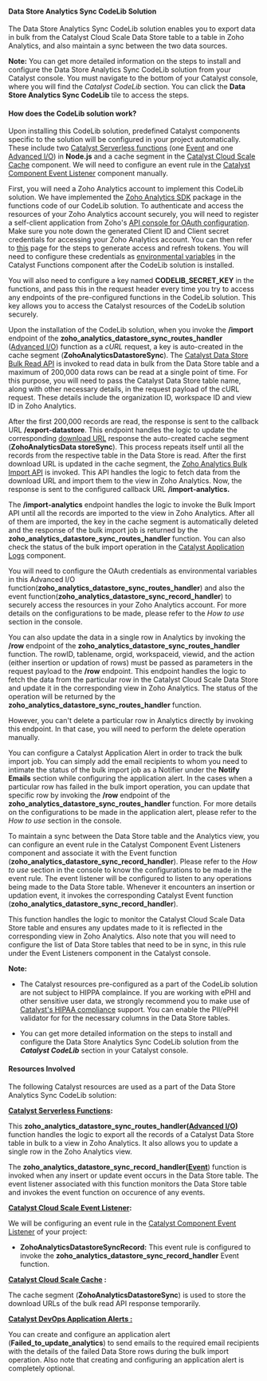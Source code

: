 #### Data Store Analytics Sync CodeLib Solution

The Data Store Analytics Sync CodeLib solution enables you to export data in bulk from the Catalyst Cloud Scale Data Store table to a table in Zoho Analytics, and also maintain a sync between the two data sources.

**Note:** You can get more detailed information on the steps to install and configure the Data Store Analytics Sync CodeLib solution from your Catalyst console. You must navigate to the bottom of your Catalyst console, where you will find the _Catalyst CodeLib_ section. You can click the **Data Store Analytics Sync CodeLib** tile to access the steps.

#### How does the CodeLib solution work?

Upon installing this CodeLib solution, predefined Catalyst components specific to the solution will be configured in your project automatically. These include two [Catalyst Serverless functions](https://docs.catalyst.zoho.com/en/serverless/help/functions/introduction/) (one [Event](https://docs.catalyst.zoho.com/en/serverless/help/functions/event-functions/) and one [Advanced I/O](https://docs.catalyst.zoho.com/en/serverless/help/functions/advanced-io/)) in **Node.js** and a cache segment in the [Catalyst Cloud Scale Cache](https://docs.catalyst.zoho.com/en/cloud-scale/help/cache/introduction/) component. We will need to configure an event rule in the [Catalyst Component Event Listener](https://docs.catalyst.zoho.com/en/cloud-scale/help/event-listeners/component-event-listeners/) component manually.

First, you will need a Zoho Analytics account to implement this CodeLib solution. We have implemented the [Zoho Analytics SDK](https://css.zohostatic.com/analytics/restapi/v2/m2/docs/nodejs/) package in the functions code of our CodeLib solution. To authenticate and access the resources of your Zoho Analytics account securely, you will need to register a self-client application from Zoho's [API console for OAuth configuration](https://api-console.zoho.com/). Make sure you note down the generated Client ID and Client secret credentials for accessing your Zoho Analytics account. You can then refer to [this](https://docs.catalyst.zoho.com/en/api/oauth2/generate-access-and-refresh-token/#GenerateAccessandRefreshToken) page for the steps to generate access and refresh tokens. You will need to configure these credentials as [environmental variables](https://docs.catalyst.zoho.com/en/serverless/help/functions/implementation/#environmental-variables) in the Catalyst Functions component after the CodeLib solution is installed.

You will also need to configure a key named **CODELIB_SECRET_KEY** in the functions, and pass this in the request header every time you try to access any endpoints of the pre-configured functions in the CodeLib solution. This key allows you to access the Catalyst resources of the CodeLib solution securely.

Upon the installation of the CodeLib solution, when you invoke the **/import** endpoint of the **zoho_analytics_datastore_sync_routes_handler** ([Advanced I/O](https://docs.catalyst.zoho.com/en/serverless/help/functions/advanced-io/)) function as a _cURL_ request, a key is auto-created in the cache segment (**ZohoAnalyticsDatastoreSync**). The [Catalyst Data Store Bulk Read API](https://docs.catalyst.zoho.com/en/api/code-reference/cloud-scale/data-store/bulk-read-rows/create-bulk-read-job/#CreateBulkReadJob) is invoked to read data in bulk from the Data Store table and a maximum of 200,000 data rows can be read at a single point of time. For this purpose, you will need to pass the Catalyst Data Store table name, along with other necessary details, in the request payload of the cURL request. These details include the organization ID, workspace ID and view ID in Zoho Analytics.

After the first 200,000 records are read, the response is sent to the callback URL **/export-datastore**. This endpoint handles the logic to update the corresponding [download URL](https://docs.catalyst.zoho.com/en/api/code-reference/cloud-scale/data-store/bulk-read-rows/download-bulk-read-result/#DownloadBulkReadResult) response the auto-created cache segment (**ZohoAnalyticsData storeSync**). This process repeats itself until all the records from the respective table in the Data Store is read. After the first download URL is updated in the cache segment, the [Zoho Analytics Bulk Import API](https://www.zoho.com/analytics/api/v2/bulk-api/import-data/existing-table.html) is invoked. This API handles the logic to fetch data from the download URL and import them to the view in Zoho Analytics. Now, the response is sent to the configured callback URL **/import-analytics.**

The **/import-analytics** endpoint handles the logic to invoke the Bulk Import API until all the records are imported to the view in Zoho Analytics. After all of them are imported, the key in the cache segment is automatically deleted and the response of the bulk import job is returned by the **zoho_analytics_datastore_sync_routes_handler** function. You can also check the status of the bulk import operation in the [Catalyst Application Logs](https://docs.catalyst.zoho.com/en/devops/help/logs/application-logs/) component.

You will need to configure the OAuth credentials as environmental variables in this Advanced I/O function(**zoho_analytics_datastore_sync_routes_handler**) and also the event function(**zoho_analytics_datastore_sync_record_handler**) to securely access the resources in your Zoho Analytics account. For more details on the configurations to be made, please refer to the _How to use_ section in the console.

You can also update the data in a single row in Analytics by invoking the **/row** endpoint of the **zoho_analytics_datastore_sync_routes_handler** function. The rowID, tablename, orgid, workspaceid, viewid, and the action (either insertion or updation of rows) must be passed as parameters in the request payload to the **/row** endpoint. This endpoint handles the logic to fetch the data from the particular row in the Catalyst Cloud Scale Data Store and update it in the corresponding view in Zoho Analytics. The status of the operation will be returned by the **zoho_analytics_datastore_sync_routes_handler** function.

However, you can't delete a particular row in Analytics directly by invoking this endpoint. In that case, you will need to perform the delete operation manually.

You can configure a Catalyst Application Alert in order to track the bulk import job. You can simply add the email recipients to whom you need to intimate the status of the bulk import job as a Notifier under the **Notify Emails** section while configuring the application alert. In the cases when a particular row has failed in the bulk import operation, you can update that specific row by invoking the **/row** endpoint of the **zoho_analytics_datastore_sync_routes_handler** function. For more details on the configurations to be made in the application alert, please refer to the _How to use_ section in the console.

To maintain a sync between the Data Store table and the Analytics view, you can configure an event rule in the Catalyst Component Event Listeners component and associate it with the Event function (**zoho_analytics_datastore_sync_record_handler**). Please refer to the _How to use_ section in the console to know the configurations to be made in the event rule. The event listener will be configured to listen to any operations being made to the Data Store table. Whenever it encounters an insertion or updation event, it invokes the corresponding Catalyst Event function (**zoho_analytics_datastore_sync_record_handler**).

This function handles the logic to monitor the Catalyst Cloud Scale Data Store table and ensures any updates made to it is reflected in the corresponding view in Zoho Analytics. Also note that you will need to configure the list of Data Store tables that need to be in sync, in this rule under the Event Listeners component in the Catalyst console.

**Note:**

- The Catalyst resources pre-configured as a part of the CodeLib solution are not subject to HIPPA complaince. If you are working with ePHI and other sensitive user data, we strongly recommend you to make use of [Catalyst's HIPAA compliance](https://docs.catalyst.zoho.com/en/getting-started/hipaa-compliance/) support. You can enable the PII/ePHI validator for for the necessary columns in the Data Store tables.

- You can get more detailed information on the steps to install and configure the Data Store Analytics Sync CodeLib solution from the **_Catalyst CodeLib_** section in your Catalyst console.

####

#### Resources Involved

The following Catalyst resources are used as a part of the Data Store Analytics Sync CodeLib solution:

**[Catalyst Serverless Functions](https://docs.catalyst.zoho.com/en/serverless/help/functions/introduction/):**

This **zoho_analytics_datastore_sync_routes_handler([Advanced I/O](https://docs.catalyst.zoho.com/en/serverless/help/functions/advanced-io/))** function handles the logic to export all the records of a Catalyst Data Store table in bulk to a view in Zoho Analytics. It also allows you to update a single row in the Zoho Analytics view.

The **zoho_analytics_datastore_sync_record_handler([Event](https://docs.catalyst.zoho.com/en/serverless/help/functions/event-functions/)**) function is invoked when any insert or update event occurs in the Data Store table. The event listener associated with this function monitors the Data Store table and invokes the event function on occurence of any events.

**[Catalyst Cloud Scale Event Listener](https://docs.catalyst.zoho.com/en/cloud-scale/help/event-listeners/introduction/):**

We will be configuring an event rule in the [Catalyst Component Event Listener](https://docs.catalyst.zoho.com/en/cloud-scale/help/event-listeners/component-event-listeners/) of your project:

- **ZohoAnalyticsDatastoreSyncRecord:** This event rule is configured to invoke the **zoho_analytics_datastore_sync_record_handler** Event function.

**[Catalyst Cloud Scale Cache](https://docs.catalyst.zoho.com/en/cloud-scale/help/cache/introduction/) :**

The cache segment (**ZohoAnalyticsDatastoreSync**) is used to store the download URLs of the bulk read API response temporarily.

**[Catalyst DevOps Application Alerts :](https://docs.catalyst.zoho.com/en/devops/help/application-alerts/introduction/)**

You can create and configure an application alert (**Failed_to_update_analytics**) to send emails to the required email recipients with the details of the failed Data Store rows during the bulk import operation. Also note that creating and configuring an application alert is completely optional.
